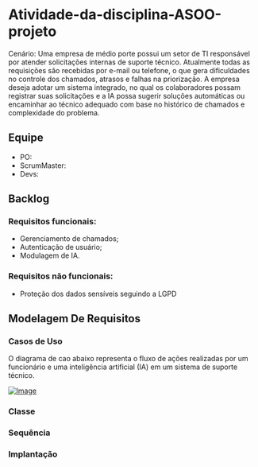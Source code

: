 # Atividade-da-disciplina-ASOO-projeto
Cenário: Uma empresa de médio porte possui um setor de TI responsável por atender solicitações internas de suporte técnico. Atualmente todas as requisições são recebidas por e-mail ou telefone, o que gera dificuldades no controle dos chamados, atrasos e falhas na priorização. A empresa deseja adotar um sistema integrado, no qual os colaboradores possam registrar suas solicitações e a IA possa sugerir soluções automáticas ou encaminhar ao técnico adequado com base no histórico de chamados e complexidade do problema.


## Equipe

* PO:
* ScrumMaster:
* Devs:


## Backlog

### Requisitos funcionais:
* Gerenciamento de chamados;
* Autenticação de usuário;
* Modulagem de IA.

### Requisitos não funcionais:
* Proteção dos dados sensíveis seguindo a LGPD

## Modelagem De Requisitos

### Casos de Uso

O diagrama de cao abaixo representa o fluxo de ações realizadas por um funcionário e uma inteligência artificial (IA) em um sistema de suporte técnico.

[![Image](https://github.com/user-attachments/assets/c5de1ded-f814-4892-8a5e-85e6c33f53a1)](https://github.com/IgorIdalgo/Atividade-da-disciplina-ASOO-projeto/issues/2#issue-2947327498)

### Classe

### Sequência

### Implantação
